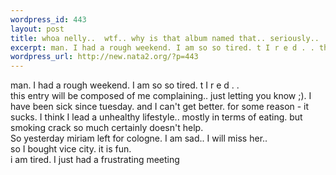 ```yaml
--- 
wordpress_id: 443
layout: post
title: whoa nelly..  wtf.. why is that album named that.. seriously..
excerpt: man. I had a rough weekend. I am so so tired. t I r e d . . this entry will be composed of me complaining.. just letting you know ;). I have been sick since tuesday. and I can't get better. for some reason - it sucks. I think I lead a unhealthy lifestyle.. mostly in terms of eating. but smoking crack so much certainly doesn't help. So yesterday miriam left for cologne. I am sad.. I wi...
wordpress_url: http://new.nata2.org/?p=443
---
```

man. I had a rough weekend. I am so so tired. t I r e d . . <br/>this entry will be composed of me complaining.. just letting you know ;). I have been sick since tuesday. and I can't get better. for some reason - it sucks. I think I lead a unhealthy lifestyle.. mostly in terms of eating. but smoking crack so much certainly doesn't help. <br/>So yesterday miriam left for cologne. I am sad.. I will miss her.. <br/>so I bought vice city. it is fun. <br/>i am tired. I just had a frustrating meeting
